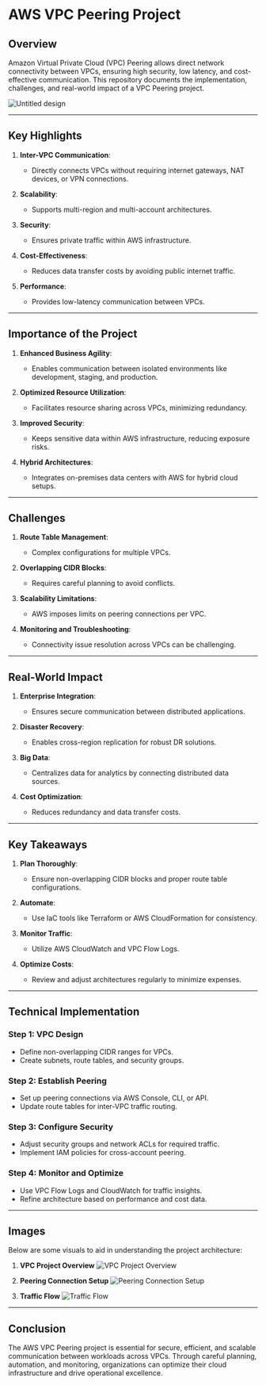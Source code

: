 # AWS VPC Peering Project

## **Overview**
Amazon Virtual Private Cloud (VPC) Peering allows direct network connectivity between VPCs, ensuring high security, low latency, and cost-effective communication. This repository documents the implementation, challenges, and real-world impact of a VPC Peering project.

![Untitled design](https://github.com/user-attachments/assets/2e741060-67c1-4623-a5a5-103f09b68b00)

---

## **Key Highlights**

1. **Inter-VPC Communication**:
   - Directly connects VPCs without requiring internet gateways, NAT devices, or VPN connections.

2. **Scalability**:
   - Supports multi-region and multi-account architectures.

3. **Security**:
   - Ensures private traffic within AWS infrastructure.

4. **Cost-Effectiveness**:
   - Reduces data transfer costs by avoiding public internet traffic.

5. **Performance**:
   - Provides low-latency communication between VPCs.

---

## **Importance of the Project**

1. **Enhanced Business Agility**:
   - Enables communication between isolated environments like development, staging, and production.

2. **Optimized Resource Utilization**:
   - Facilitates resource sharing across VPCs, minimizing redundancy.

3. **Improved Security**:
   - Keeps sensitive data within AWS infrastructure, reducing exposure risks.

4. **Hybrid Architectures**:
   - Integrates on-premises data centers with AWS for hybrid cloud setups.

---

## **Challenges**

1. **Route Table Management**:
   - Complex configurations for multiple VPCs.

2. **Overlapping CIDR Blocks**:
   - Requires careful planning to avoid conflicts.

3. **Scalability Limitations**:
   - AWS imposes limits on peering connections per VPC.

4. **Monitoring and Troubleshooting**:
   - Connectivity issue resolution across VPCs can be challenging.

---

## **Real-World Impact**

1. **Enterprise Integration**:
   - Ensures secure communication between distributed applications.

2. **Disaster Recovery**:
   - Enables cross-region replication for robust DR solutions.

3. **Big Data**:
   - Centralizes data for analytics by connecting distributed data sources.

4. **Cost Optimization**:
   - Reduces redundancy and data transfer costs.

---

## **Key Takeaways**

1. **Plan Thoroughly**:
   - Ensure non-overlapping CIDR blocks and proper route table configurations.

2. **Automate**:
   - Use IaC tools like Terraform or AWS CloudFormation for consistency.

3. **Monitor Traffic**:
   - Utilize AWS CloudWatch and VPC Flow Logs.

4. **Optimize Costs**:
   - Review and adjust architectures regularly to minimize expenses.

---

## **Technical Implementation**

### **Step 1: VPC Design**
- Define non-overlapping CIDR ranges for VPCs.
- Create subnets, route tables, and security groups.

### **Step 2: Establish Peering**
- Set up peering connections via AWS Console, CLI, or API.
- Update route tables for inter-VPC traffic routing.

### **Step 3: Configure Security**
- Adjust security groups and network ACLs for required traffic.
- Implement IAM policies for cross-account peering.

### **Step 4: Monitor and Optimize**
- Use VPC Flow Logs and CloudWatch for traffic insights.
- Refine architecture based on performance and cost data.

---

## **Images**

Below are some visuals to aid in understanding the project architecture:

1. **VPC Project Overview**
   ![VPC Project Overview](./images/vpc_project_overview.jpg)

2. **Peering Connection Setup**
   ![Peering Connection Setup](./images/peering_connection_setup.jpg)

3. **Traffic Flow**
   ![Traffic Flow](./images/traffic_flow.jpg)

---

## **Conclusion**

The AWS VPC Peering project is essential for secure, efficient, and scalable communication between workloads across VPCs. Through careful planning, automation, and monitoring, organizations can optimize their cloud infrastructure and drive operational excellence.

